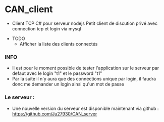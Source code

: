 # CAN_client

+ Client TCP C# pour serveur nodejs
Petit client de discution privé avec connection tcp et login via mysql


- TODO
    - Afficher la liste des clients connectés

### INFO
* Il est pour le moment possible de tester l'application sur le serveur par defaut avec le login "t1" et le password "t1"
* Par la suite il n'y aura que des connections unique par login, il faudra donc me demander un login ainsi qu'un mot de passe


### Le serveur :

+ Une nouvelle version du serveur est disponible maintenant via github : <https://github.com/Ju27930/CAN_server>




